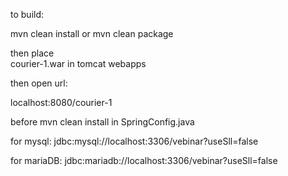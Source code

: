 to build:

mvn clean install
or
mvn clean package

then place  
courier-1.war
in tomcat webapps

then open url:

localhost:8080/courier-1


before   mvn clean install
in SpringConfig.java

for mysql:
jdbc:mysql://localhost:3306/vebinar?useSll=false

for mariaDB:
jdbc:mariadb://localhost:3306/vebinar?useSll=false


